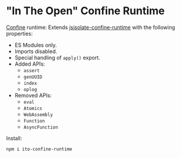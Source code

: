 # "In The Open" Confine Runtime

[Confine](https://github.com/confine-sandbox/confine) runtime: Extends [jsisolate-confine-runtime](https://github.com/confine-sandbox/jsisolate-confine-runtime) with the following properties:

- ES Modules only.
- Imports disabled.
- Special handling of `apply()` export.
- Added APIs:
  - `assert`
  - `genUUID`
  - `index`
  - `oplog`
- Removed APIs:
  - `eval`
  - `Atomics`
  - `WebAssembly`
  - `Function`
  - `AsyncFunction`

Install:

```
npm i ito-confine-runtime
```
